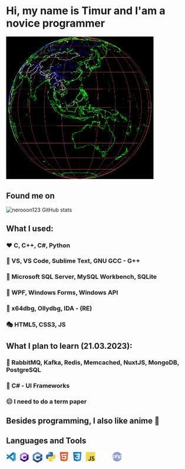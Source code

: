 # Hi, my name is Timur and I'am a novice programmer

<img width="400" src="/assets/images/world.gif"/>

## Found me on

![nerooon123 GitHub stats](https://github-readme-stats.vercel.app/api?username=nerooon123&show_icons=true&theme=radical)

## What I used:
### ❤️ C, C++, C#, Python
### 💜 VS, VS Code, Sublime Text, GNU GCC - G++
### 💛 Microsoft SQL Server, MySQL Workbench, SQLite
### 💚 WPF, Windows Forms, Windows API
### 💙 x64dbg, Ollydbg, IDA - (RE)
### 🎭 HTML5, CSS3, JS 

## What I plan to learn (21.03.2023):
### 🚗 RabbitMQ, Kafka, Redis, Memcached, NuxtJS, MongoDB, PostgreSQL
### 🚕 C# - UI Frameworks
### 😑 I need to do a term paper

## Besides programming, I also like anime 🍪

## Languages and Tools

<img align="left" alt="Visual Studio Code" width="26px" src="/assets/images/vs-code.svg" style="padding-right:10px;" />
<img align="left" alt="C#" width="26px" src="/assets/images/csharp.png" style="padding-right:10px;" />
<img align="left" alt="C++" width="26px" src="/assets/images/cppmain.png" style="padding-right:10px;" />
<img align="left" alt="Python" width="26px" src="/assets/images/python.png" style="padding-right:10px;" />
<img align="left" alt="HTML5" width="26px" src="/assets/images/html5.svg" style="padding-right:10px;" />
<img align="left" alt="CSS3" width="26px" src="/assets/images/css3.svg" style="padding-right:10px;" />
<img align="left" alt="JavaScript" width="26px" src="/assets/images/js.svg" style="padding-right:10px;" />
<img align="left" alt="GitHub" width="26px" src="/assets/images/github.png" style="padding-right:10px;" />
<img align="left" alt="PHP" width="26px" src="/assets/images/php.png" style="padding-right:10px;" />